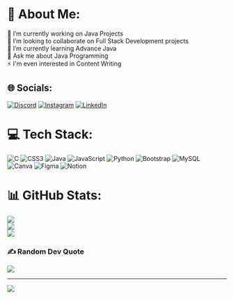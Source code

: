 # 💫 About Me:
🔭 I’m currently working on Java Projects<br>👯 I’m looking to collaborate on Full Stack Development projects<br>🌱 I’m currently learning Advance Java<br>💬 Ask me about Java Programming<br>⚡ I'm even interested in Content Writing


## 🌐 Socials:
[![Discord](https://img.shields.io/badge/Discord-%237289DA.svg?logo=discord&logoColor=white)](https://discord.gg/PranathiPerumalla) [![Instagram](https://img.shields.io/badge/Instagram-%23E4405F.svg?logo=Instagram&logoColor=white)](https://instagram.com/https://www.instagram.com/pranathiperumalla/) [![LinkedIn](https://img.shields.io/badge/LinkedIn-%230077B5.svg?logo=linkedin&logoColor=white)](https://linkedin.com/in/https://www.linkedin.com/in/pranathi-perumalla/) 

# 💻 Tech Stack:
![C](https://img.shields.io/badge/c-%2300599C.svg?style=for-the-badge&logo=c&logoColor=white) ![CSS3](https://img.shields.io/badge/css3-%231572B6.svg?style=for-the-badge&logo=css3&logoColor=white) ![Java](https://img.shields.io/badge/java-%23ED8B00.svg?style=for-the-badge&logo=java&logoColor=white) ![JavaScript](https://img.shields.io/badge/javascript-%23323330.svg?style=for-the-badge&logo=javascript&logoColor=%23F7DF1E) ![Python](https://img.shields.io/badge/python-3670A0?style=for-the-badge&logo=python&logoColor=ffdd54) ![Bootstrap](https://img.shields.io/badge/bootstrap-%23563D7C.svg?style=for-the-badge&logo=bootstrap&logoColor=white) ![MySQL](https://img.shields.io/badge/mysql-%2300f.svg?style=for-the-badge&logo=mysql&logoColor=white) ![Canva](https://img.shields.io/badge/Canva-%2300C4CC.svg?style=for-the-badge&logo=Canva&logoColor=white) 	![Figma](https://img.shields.io/badge/figma-%23F24E1E.svg?style=for-the-badge&logo=figma&logoColor=white) ![Notion](https://img.shields.io/badge/Notion-%23000000.svg?style=for-the-badge&logo=notion&logoColor=white)
# 📊 GitHub Stats:
![](https://github-readme-stats.vercel.app/api?username=pranathi418&theme=vue-dark&hide_border=true&include_all_commits=false&count_private=false)<br/>
![](https://github-readme-streak-stats.herokuapp.com/?user=pranathi418&theme=vue-dark&hide_border=true)<br/>
![](https://github-readme-stats.vercel.app/api/top-langs/?username=pranathi418&theme=vue-dark&hide_border=true&include_all_commits=false&count_private=false&layout=compact)

### ✍️ Random Dev Quote
![](https://quotes-github-readme.vercel.app/api?type=vetical&theme=merko)

---
[![](https://visitcount.itsvg.in/api?id=pranathi418&icon=0&color=0)](https://visitcount.itsvg.in)

<!-- Proudly created with GPRM ( https://gprm.itsvg.in ) -->
